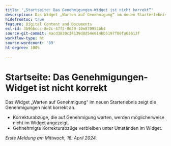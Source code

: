 ```yaml
---
title: '„Startseite: Das Genehmigungen-Widget ist nicht korrekt“'
description: Das Widget „Warten auf Genehmigung“ im neuen Starterlebnis zeigt die Genehmigungen nicht korrekt an.
hidefromtoc: true
feature: Digital Content and Documents
exl-id: 3b96bccc-8e2c-47f5-8639-10e870953bb4
source-git-commit: 4acd3830c34139d8d54e614bb5197f00fa63613f
workflow-type: ht
source-wordcount: '69'
ht-degree: 100%

---
```


# Startseite: Das Genehmigungen-Widget ist nicht korrekt

<!--Won't fix, valid issue-->

<!--

>[!NOTE]
>
>This issue was fixed on May 2, 2024.

 WF, WFP-->

Das Widget „Warten auf Genehmigung“ im neuen Starterlebnis zeigt die Genehmigungen nicht korrekt an.

* Korrekturabzüge, die auf Genehmigung warten, werden möglicherweise nicht im Widget angezeigt.
* Gehnehmigte Korrekturabzüge verbleiben unter Umständen im Widget.

_Erste Meldung am Mittwoch, 16. April 2024._
